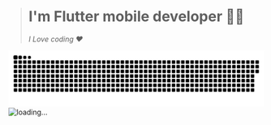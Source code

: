 > # I'm Flutter mobile developer 👨‍💻
> _I Love coding ❤️_

<a href="https://github.com/nodirbeksoliyev0811"><img src="contributions.svg"></a>
![loading...](https://user-images.githubusercontent.com/116708762/214655455-26f19a64-660c-4578-b961-089d67f4b9b7.png)
